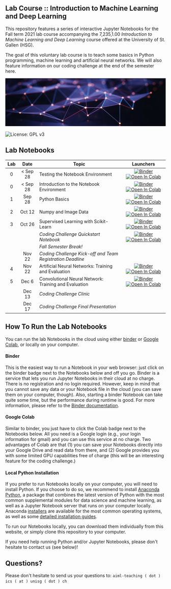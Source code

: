 ## Lab Course :: Introduction to Machine Learning and Deep Learning

This repository features a series of interactive Jupyter Notebooks for the Fall term 2021 lab course accompanying the 
7,235,1.00 *Introduction to Machine Learning and Deep Learning* course offered at the 
University of St. Gallen (HSG).

The goal of this voluntary lab course is to teach some basics in Python programming, machine learning and artificial 
neural networks. We will also feature information on our coding challenge at the end of the semester here. 

![Course Banner](banner.png)

![License: GPL v3](https://img.shields.io/badge/License-GPLv3-blue.svg)

## Lab Notebooks

| Lab | Date         |Topic                                                                 | Launchers |
|:---:|:------------:|----------------------------------------------------------------------|:--------:|
|  0  | < Sep 28  | Testing the Notebook Environment                                     | [![Binder](https://mybinder.org/badge_logo.svg)](https://mybinder.org/v2/gh/HSG-AIML/LabMLDL/master?filepath=lab_00%2Ftest_notebook_environment.ipynb) [![Open In Colab](https://colab.research.google.com/assets/colab-badge.svg)](https://colab.research.google.com/github/HSG-AIML/LabMLDL/blob/master/lab_00/test_notebook_environment.ipynb)|
|  0  | < Sep 28  | Introduction to the Notebook Environment                             | [![Binder](https://mybinder.org/badge_logo.svg)](https://mybinder.org/v2/gh/HSG-AIML/LabMLDL/master?filepath=lab_00%2Fintroduction_notebook.ipynb) [![Open In Colab](https://colab.research.google.com/assets/colab-badge.svg)](https://colab.research.google.com/github/HSG-AIML/LabAIML/blob/master/lab_00/introduction_notebook.ipynb)|
|  1  | Sep 28    | Python Basics        | [![Binder](https://mybinder.org/badge_logo.svg)](https://mybinder.org/v2/gh/HSG-AIML/LabMLDL/main?filepath=lab_01%2Flab_01.ipynb) [![Open In Colab](https://colab.research.google.com/assets/colab-badge.svg)](https://colab.research.google.com/github/HSG-AIML/LabMLDL/blob/master/lab_01/lab_01.ipynb) |
|  2  | Oct 12   | Numpy and Image Data  | [![Binder](https://mybinder.org/badge_logo.svg)](https://mybinder.org/v2/gh/HSG-AIML/LabMLDL/main?filepath=lab_02%2Flab_02.ipynb) [![Open In Colab](https://colab.research.google.com/assets/colab-badge.svg)](https://colab.research.google.com/github/HSG-AIML/LabMLDL/blob/master/lab_02/lab_02.ipynb) |
|  3  | Oct 26   | Supervised Learning with Scikit-Learn                                     | [![Binder](https://mybinder.org/badge_logo.svg)](https://mybinder.org/v2/gh/HSG-AIML/LabMLDL/main?filepath=lab_03%2Flab_03.ipynb) [![Open In Colab](https://colab.research.google.com/assets/colab-badge.svg)](https://colab.research.google.com/github/HSG-AIML/LabMLDL/blob/master/lab_03/lab_03.ipynb) |
|     |          | *Coding Challenge Quickstart Notebook*                               | [![Binder](https://mybinder.org/badge_logo.svg)](https://mybinder.org/v2/gh/HSG-AIML/LabMLDL/main?filepath=challenge%2Fchallenge_kickstart.ipynb) [![Open In Colab](https://colab.research.google.com/assets/colab-badge.svg)](https://colab.research.google.com/github/HSG-AIML/LabMLDL/blob/master/challenge/challenge_kickstart.ipynb) |
|     |              | *Fall Semester Break!*                                             |            |
|     | Nov 22   | *Coding Challenge Kick-off and Team Registration Deadline*            |            |
|  4  | Nov 22   | Artificial Neural Networks: Training and Evaluation                  |  [![Binder](https://mybinder.org/badge_logo.svg)](https://mybinder.org/v2/gh/HSG-AIML/LabMLDL/main?filepath=lab_04%2Flab_04.ipynb) [![Open In Colab](https://colab.research.google.com/assets/colab-badge.svg)](https://colab.research.google.com/github/HSG-AIML/LabMLDL/blob/master/lab_04/lab_04.ipynb) |
|  5  | Dec 6    | Convolutional Neural Network: Training and Evaluation                |   [![Binder](https://mybinder.org/badge_logo.svg)](https://mybinder.org/v2/gh/HSG-AIML/LabMLDL/main?filepath=lab_05%2Flab_05.ipynb) [![Open In Colab](https://colab.research.google.com/assets/colab-badge.svg)](https://colab.research.google.com/github/HSG-AIML/LabMLDL/blob/master/lab_05/lab_05.ipynb)   |
|     | Dec 13   | *Coding Challenge Clinic*                                |           |
|     | Dec 17   | *Coding Challenge Final Presentation*                                |           | 


## How To Run the Lab Notebooks

You can run the lab Notebooks in the cloud using either [binder](https://mybinder.org/) or 
[Google Colab](https://colab.research.google.com/), or locally on your computer. 

#### Binder

This is the easiest way to run a Notebook in your web browser: just click on the binder badge next to 
the Notebooks below and off you go. Binder is a service that lets you run Jupyter Notebooks in their cloud at no charge. 
There is no registration and no
login required. However, keep in mind that you cannot save any data or your Notebook file in the cloud (you can save them
on your computer, though). Also, starting a binder
Notebook can take quite some time, but the performance during runtime is good. 
For more information, please refer to the [Binder documentation](https://mybinder.readthedocs.io/en/latest/index.html).

#### Google Colab

Similar to binder, you just have to click the Colab badge next to the Notebooks below. All you need is a Google login
(e.g., your login information for gmail) and you can use this service at no charge. 
Two advantages of Colab are that (1) you can save your 
Notebooks directly into your Google Drive and read data from there, and (2) Google provides you with some limited GPU capabilities
free of charge (this will be an interesting feature for the coding challenge.)

#### Local Python Installation

If you prefer to run Notebooks locally on your computer, you will need to install Python. If you choose to do so,
we recommend to install [Anaconda Python](https://www.anaconda.com/products/individual), a package that combines the 
latest version of Python with the most common supplemental modules for data science and machine learning, as well 
as a Jupyter Notebook server that runs on your computer locally. Anaconda 
[installers](https://www.anaconda.com/products/individual#Downloads) are available 
for the most common operating systems, as well as some 
[detailed installation guides](https://docs.anaconda.com/anaconda/install/). 

To run our Notebooks locally, you can download them individually from this website, 
or simply clone this repository to your computer. 

If you need help running Python and/or Jupyter Notebooks, please don't hesitate to contact us (see below)!



## Questions?

Please don't hesitate to send us your questions to: `aiml-teaching ( dot ) ics ( at ) unisg ( dot ) ch`  
